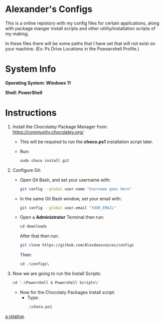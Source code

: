 # **Alexander's Configs**

This is a online repistory with my config files for certain applications, along with package manger install scripts and other utility/installation scripts of my making.

In these files there will be some paths that I have set that will not exist on your machine. (Ex: Ps Drive Locations in the Powsershell Profile.)


# **System Info**

**Operating System: Windows 11**

**Shell: PowerShell**

# **Instructions**

1. Install the Chocolatey Package Manager from: https://community.chocolatey.org/
    * This will be required to run the **choco.ps1** installation script later. 
    
    * Run:

        ```ps
        sudo choco install git   
        ```

2. Configure Git:

    * Open Git Bash, and set your username with:
        ```sh
        git config --global user.name "Username goes Here"
        ```

    * In the same Git Bash window, set your email with:
        ```sh
        git config --global user.email "YOUR_EMAIL"
        ```

    * Open a **Administrator** Terminal then run:
        ```ps
        cd downloads
        ```
        After that then run:
        ```sh
        git clone https://github.com/Alexdoesvoices/configs 
        ```
        Then:
        ```ps
        cd .\configs\        
        ```

3. Now we are going to run the Install Scripts:

    ```ps
    cd '.\Powershell & Powershell Scripts\'
    ```

    * Now for the Chocolaty Packages Install script:
        * Type:
            ```ps
            .\choco.ps1
            ```



[a relative]('https://github.com/Alexdoesvoices/configs/blob/master/Other%26Screenshots/Other_Installs.md').

